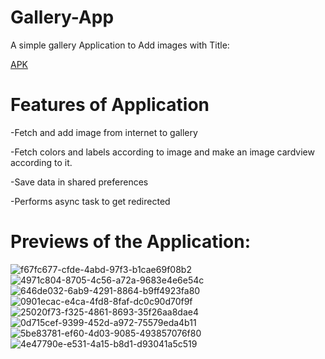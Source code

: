 # Gallery-App
A simple gallery Application to Add images with Title:

[APK](https://github.com/pulkitagrawal20/Gallery-App/releases/download/v1.0/app-debug.apk)

# Features of Application
-Fetch and add image from internet to gallery

-Fetch colors and labels according to image and make an image cardview according to it.

-Save data in shared preferences

-Performs async task to get redirected

# Previews of the Application:
![f67fc677-cfde-4abd-97f3-b1cae69f08b2](https://user-images.githubusercontent.com/69674896/119235213-fcea7880-bb4e-11eb-835a-fd04ed51840f.jpg)
![4971c804-8705-4c56-a72a-9683e4e6e54c](https://user-images.githubusercontent.com/69674896/119235217-0378f000-bb4f-11eb-94fa-f5fcee3c1c63.jpg)
![646de032-6ab9-4291-8864-b9ff4923fa80](https://user-images.githubusercontent.com/69674896/119235188-e3e1c780-bb4e-11eb-9ccf-b9b9bbc3212b.jpg)
![0901ecac-e4ca-4fd8-8faf-dc0c90d70f9f](https://user-images.githubusercontent.com/69674896/119235193-e80de500-bb4e-11eb-8941-368c7cc35bb7.jpg)
![25020f73-f325-4861-8693-35f26aa8dae4](https://user-images.githubusercontent.com/69674896/119235200-ee03c600-bb4e-11eb-9ead-71e3ec10943b.jpg)
![0d715cef-9399-452d-a972-75579eda4b11](https://user-images.githubusercontent.com/69674896/119265689-37165180-bc05-11eb-97d6-f3a2d7c35178.jpg)
![5be83781-ef60-4d03-9085-493857076f80](https://user-images.githubusercontent.com/69674896/119265738-5ca35b00-bc05-11eb-8edb-d2c00560cee6.jpg)
![4e47790e-e531-4a15-b8d1-d93041a5c519](https://user-images.githubusercontent.com/69674896/119265746-60cf7880-bc05-11eb-972c-32654ed8b359.jpg)

